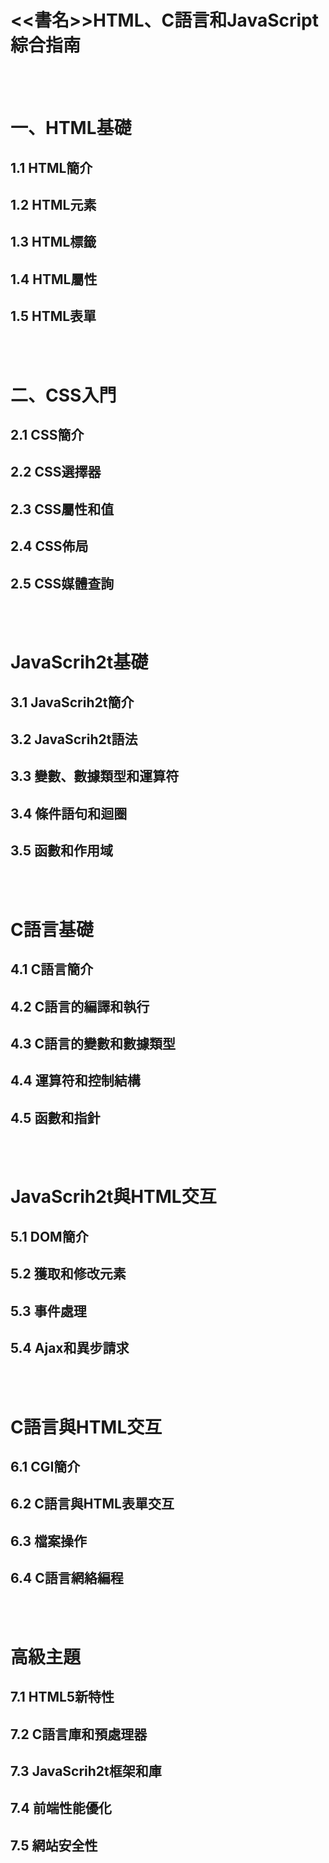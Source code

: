 <h1><<書名>>HTML、C語言和JavaScript綜合指南</h1>

<br>
<br>
<h1>一、HTML基礎</h1>
<h2>1.1 HTML簡介</h2>
<h2>1.2 HTML元素</h2>
<h2>1.3 HTML標籤</h2>
<h2>1.4 HTML屬性</h2>
<h2>1.5 HTML表單</h2>


<br>
<br>
<h1>二、CSS入門</h1>
<h2>2.1 CSS簡介</h2>
<h2>2.2 CSS選擇器</h2>
<h2>2.3 CSS屬性和值</h2>
<h2>2.4 CSS佈局</h2>
<h2>2.5 CSS媒體查詢</h2>

<br>
<br>
<h1>JavaScrih2t基礎</h1>
<h2>3.1 JavaScrih2t簡介</h2>
<h2>3.2 JavaScrih2t語法</h2>
<h2>3.3 變數、數據類型和運算符</h2>
<h2>3.4 條件語句和迴圈</h2>
<h2>3.5 函數和作用域</h2>

<br>
<br>
<h1>C語言基礎</h1>
<h2>4.1 C語言簡介</h2>
<h2>4.2 C語言的編譯和執行</h2>
<h2>4.3 C語言的變數和數據類型</h2>
<h2>4.4 運算符和控制結構</h2>
<h2>4.5 函數和指針</h2>

<br>
<br>
<h1>JavaScrih2t與HTML交互</h1>
<h2>5.1 DOM簡介</h2>
<h2>5.2 獲取和修改元素</h2>
<h2>5.3 事件處理</h2>
<h2>5.4 Ajax和異步請求</h2>

<br>
<br>
<h1>C語言與HTML交互</h1>
<h2>6.1 CGI簡介</h2>
<h2>6.2 C語言與HTML表單交互</h2>
<h2>6.3 檔案操作</h2>
<h2>6.4 C語言網絡編程</h2>

<br>
<br>
<h1>高級主題</h1>
<h2>7.1 HTML5新特性</h2>
<h2>7.2 C語言庫和預處理器</h2>
<h2>7.3 JavaScrih2t框架和庫</h2>
<h2>7.4 前端性能優化</h2>
<h2>7.5 網站安全性</h2>




